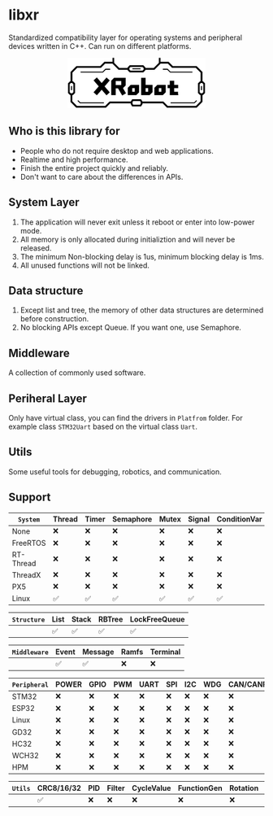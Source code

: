 # libxr

Standardized compatibility layer for operating systems and peripheral devices written in C++. Can run on different platforms.

<p align="center">
  <img src="doc/image/XRobot.jpeg" alt="XRobot logo"  height="100"/>
</p>

## Who is this library for

* People who do not require desktop and web applications.
* Realtime and high performance.
* Finish the entire project quickly and reliably.
* Don't want to care about the differences in APIs.

## System Layer

1. The application will never exit unless it reboot or enter into low-power mode.
1. All memory is only allocated during initializtion and will never be released.
1. The minimum Non-blocking delay is 1us, minimum blocking delay is 1ms.
1. All unused functions will not be linked.

## Data structure

1. Except list and tree, the memory of other data structures are determined before construction.
2. No blocking APIs except Queue. If you want one, use Semaphore.

## Middleware

A collection of commonly used software.

## Periheral Layer

Only have virtual class, you can find the drivers in `Platfrom` folder. For example class `STM32Uart` based on the virtual class `Uart`.

## Utils

Some useful tools for debugging, robotics, and communication.

## Support

`System`|Thread|Timer|Semaphore|Mutex|Signal|ConditionVar|Queue|
|-|-|-|-|-|-|-|-|
|None|❌|❌|❌|❌|❌|❌|❌|
|FreeRTOS|❌|❌|❌|❌|❌|❌|❌|
|RT-Thread|❌|❌|❌|❌|❌|❌|❌|
|ThreadX|❌|❌|❌|❌|❌|❌|❌|
|PX5|❌|❌|❌|❌|❌|❌|❌|
|Linux|✅|✅|✅|✅|✅|✅|✅|


|`Structure`|List|Stack|RBTree|LockFreeQueue|
|-|-|-|-|-|
||✅|✅|✅|✅|

|`Middleware`|Event|Message|Ramfs|Terminal|
|-|-|-|-|-|
||✅|✅|❌|❌|

|`Peripheral`|POWER|GPIO|PWM|UART|SPI|I2C|WDG|CAN/CANFD|TCP/UDP|
|-|-|-|-|-|-|-|-|-|-|
|STM32|❌|❌|❌|❌|❌|❌|❌|❌|❌|
|ESP32|❌|❌|❌|❌|❌|❌|❌|❌|❌|
|Linux|❌|❌|❌|❌|❌|❌|❌|❌|❌|
|GD32|❌|❌|❌|❌|❌|❌|❌|❌|❌|
|HC32|❌|❌|❌|❌|❌|❌|❌|❌|❌|
|WCH32|❌|❌|❌|❌|❌|❌|❌|❌|❌|
|HPM|❌|❌|❌|❌|❌|❌|❌|❌|❌|


|`Utils`|CRC8/16/32|PID|Filter|CycleValue|FunctionGen|Rotation|Triangle|
|-|-|-|-|-|-|-|-|
||✅|❌|❌|❌|❌|❌|❌|